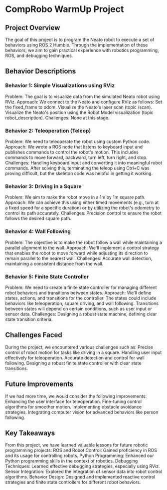 # CompRobo WarmUp Project

## Project Overview
The goal of this project is to program the Neato robot to execute a set of behaviors using ROS 2 Humble. Through the implementation of these behaviors, we aim to gain practical experience with robotics programming, ROS, and debugging techniques.
## Behavior Descriptions
### Behavior 1: Simple Visualizations using RViz
Problem: The goal is to visualize data from the simulated Neato robot using RViz.
Approach: We connect to the Neato and configure RViz as follows:
Set the fixed_frame to odom.
Visualize the Neato's laser scan (topic /scan).
Visualize the Neato's position using the Robot Model visualization (topic robot_description).
Challenges: None at this stage.

### Behavior 2: Teleoperation (Teleop)
Problem: We need to teleoperate the robot using custom Python code.
Approach: We wrote a ROS node that listens to keyboard input and publishes commands to control the robot's motion. This includes commands to move forward, backward, turn left, turn right, and stop.
Challenges: Handling keyboard input and converting it into meaningful robot commands. After solving this, terminating the teleop using Ctrl+C was proving difficult, but the skeleton code was helpful in getting it working.

### Behavior 3: Driving in a Square
Problem: We aim to make the robot move in a 1m by 1m square path.
Approach: We can achieve this using either timed movements (e.g., turn at a fixed speed for a specific duration) or by utilizing the robot's odometry to control its path accurately.
Challenges: Precision control to ensure the robot follows the desired square path.

### Behavior 4: Wall Following
Problem: The objective is to make the robot follow a wall while maintaining a parallel alignment to the wall.
Approach: We'll implement a control strategy that enables the robot to move forward while adjusting its direction to remain parallel to the nearest wall.
Challenges: Accurate wall detection, maintaining a consistent distance from the wall.

### Behavior 5: Finite State Controller
Problem: We need to create a finite state controller for managing different robot behaviors and transitions between states.
Approach: We'll define states, actions, and transitions for the controller. The states could include behaviors like teleoperation, square driving, and wall following. Transitions between states will depend on certain conditions, such as user input or sensor data.
Challenges: Designing a robust state machine, defining clear state transition criteria.

## Challenges Faced
During the project, we encountered various challenges such as:
Precise control of robot motion for tasks like driving in a square.
Handling user input effectively for teleoperation.
Accurate detection and control for wall following.
Designing a robust finite state controller with clear state transitions.

## Future Improvements
If we had more time, we would consider the following improvements:
Enhancing the user interface for teleoperation.
Fine-tuning control algorithms for smoother motion.
Implementing obstacle avoidance strategies.
Integrating computer vision for advanced behaviors like person following.

## Key Takeaways
From this project, we have learned valuable lessons for future robotic programming projects:
ROS and Robot Control: Gained proficiency in ROS and its usage for controlling robots.
Python Programming: Enhanced our Python programming skills in the context of robotics.
Debugging Techniques: Learned effective debugging strategies, especially using RViz.
Sensor Integration: Explored the integration of sensor data into robot control algorithms.
Behavior Design: Designed and implemented reactive control strategies and finite state controllers for different robot behaviors.
